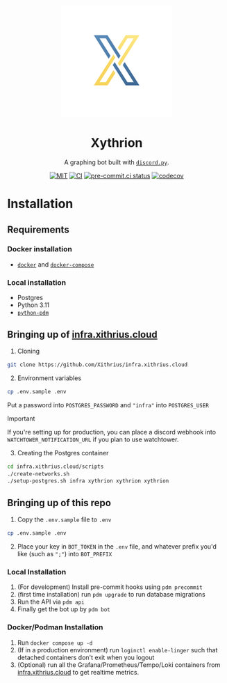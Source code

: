 <div align="center">

<img src="images/icon.png" width=256/>

# Xythrion

A graphing bot built with [`discord.py`](https://github.com/Rapptz/discord.py).

[![MIT][s1]][l1] [![CI][s2]][l2] [![pre-commit.ci status][s3]][l3] [![codecov][s4]][l4]

[s1]: https://img.shields.io/badge/License-MIT-blue.svg
[l1]: https://opensource.org/licenses/MIT
[s2]: https://github.com/Xithrius/Xythrion/actions/workflows/ci.yml/badge.svg
[l2]: https://github.com/Xithrius/Xythrion/actions/workflows/ci.yml
[s3]: https://results.pre-commit.ci/badge/github/Xithrius/Xythrion/main.svg
[l3]: https://results.pre-commit.ci/latest/github/Xithrius/Xythrion/main
[s4]: https://codecov.io/gh/Xithrius/Xythrion/graph/badge.svg?token=J03UIHW314
[l4]: https://codecov.io/gh/Xithrius/Xythrion

</div>

# Installation

## Requirements

### Docker installation

- [`docker`](https://github.com/docker/cli) and [`docker-compose`](https://github.com/docker/compose)

### Local installation

- Postgres
- Python 3.11
- [`python-pdm`](https://github.com/pdm-project/pdm)

## Bringing up of [infra.xithrius.cloud](https://github.com/Xithrius/infra.xithrius.cloud)

1. Cloning

```bash
git clone https://github.com/Xithrius/infra.xithrius.cloud
```

2. Environment variables

```bash
cp .env.sample .env
```

Put a password into `POSTGRES_PASSWORD` and `"infra"` into `POSTGRES_USER`

> [!IMPORTANT]
> If you're setting up for production, you can place a discord webhook into `WATCHTOWER_NOTIFICATION_URL` if you plan to use watchtower.

3. Creating the Postgres container

```bash
cd infra.xithrius.cloud/scripts
./create-networks.sh
./setup-postgres.sh infra xythrion xythrion xythrion
```

## Bringing up of this repo

1. Copy the `.env.sample` file to `.env`

```bash
cp .env.sample .env
```

2. Place your key in `BOT_TOKEN` in the `.env` file, and whatever prefix you'd like (such as `";"`) into `BOT_PREFIX`

### Local Installation

1. (For development) Install pre-commit hooks using `pdm precommit`
2. (first time installation) run `pdm upgrade` to run database migrations
3. Run the API via `pdm api`
4. Finally get the bot up by `pdm bot`

### Docker/Podman Installation

1. Run `docker compose up -d`
2. (If in a production environment) run `loginctl enable-linger` such that detached containers don't exit when you logout
3. (Optional) run all the Grafana/Prometheus/Tempo/Loki containers from [infra.xithrius.cloud](https://github.com/Xithrius/infra.xithrius.cloud) to get realtime metrics.

